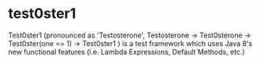 test0ster1
==========

Test0ster1 (pronounced as 'Testosterone', Testosterone -> Test0sterone -> Test0ster(one == 1) -> Test0ster1 ) is a test framework which uses Java 8's new functional features (i.e. Lambda Expressions, Default Methods, etc.)

